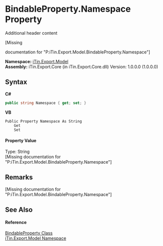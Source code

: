 # BindableProperty.Namespace Property 
Additional header content 

\[Missing <summary> documentation for "P:iTin.Export.Model.BindableProperty.Namespace"\]

**Namespace:**&nbsp;<a href="N_iTin_Export_Model">iTin.Export.Model</a><br />**Assembly:**&nbsp;iTin.Export.Core (in iTin.Export.Core.dll) Version: 1.0.0.0 (1.0.0.0)

## Syntax

**C#**<br />
``` C#
public string Namespace { get; set; }
```

**VB**<br />
``` VB
Public Property Namespace As String
	Get
	Set
```


#### Property Value
Type: String<br />\[Missing <value> documentation for "P:iTin.Export.Model.BindableProperty.Namespace"\]

## Remarks
\[Missing <remarks> documentation for "P:iTin.Export.Model.BindableProperty.Namespace"\]

## See Also


#### Reference
<a href="T_iTin_Export_Model_BindableProperty">BindableProperty Class</a><br /><a href="N_iTin_Export_Model">iTin.Export.Model Namespace</a><br />